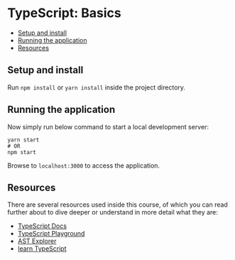 # TypeScript: Basics <!-- omit in toc -->
- [Setup and install](#setup-and-install)
- [Running the application](#running-the-application)
- [Resources](#resources)

## Setup and install

Run `npm install` or `yarn install` inside the project directory.

## Running the application
Now simply run below command to start a local development server:

```
yarn start
# OR
npm start
```

Browse to `localhost:3000` to access the application.


## Resources

There are several resources used inside this course, of which you can read
further about to dive deeper or understand in more detail what they are:

- [TypeScript Docs](https://www.typescriptlang.org)
- [TypeScript Playground](https://www.typescriptlang.org/play)
- [AST Explorer](https://astexplorer.net)
- [learn TypeScript](https://ultimatecourses.com/courses/typescript)
